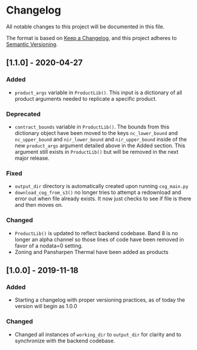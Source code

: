 # Changelog

All notable changes to this project will be documented in this file.

The format is based on [Keep a Changelog](https://keepachangelog.com/en/1.0.0/),
and this project adheres to [Semantic Versioning](https://semver.org/spec/v2.0.0.html).


## [1.1.0] - 2020-04-27

### Added
- `product_args` variable in `ProductLib()`. This input is a dictionary of all product arguments needed to replicate a specific product.

### Deprecated
- `contract_bounds` variable in `ProductLib()`. The bounds from this dictionary object have been moved to the keys `nc_lower_bound` and `nc_upper_bound` and `nir_lower_bound` and `nir_upper_bound` inside of the new `product_args` argument detailed above in the Added section. This argument still exists in `ProductLib()` but will be removed in the next major release.

### Fixed
- `output_dir` directory is automatically created upon running `cog_main.py`
- `download_cog_from_s3()` no longer tries to attempt a redownload and error out when file already exists. It now just checks to see if file is there and then moves on.

### Changed
- `ProductLib()` is updated to reflect backend codebase. Band 8 is no longer an alpha channel so those lines of code have been removed in favor of a nodata=0 setting.
- Zoning and Pansharpen Thermal have been added as products


## [1.0.0] - 2019-11-18

### Added
- Starting a changelog with proper versioning practices, as of today the version will begin as 1.0.0

### Changed
- Changed all instances of `working_dir` to `output_dir` for clarity and to synchronize with the backend codebase.